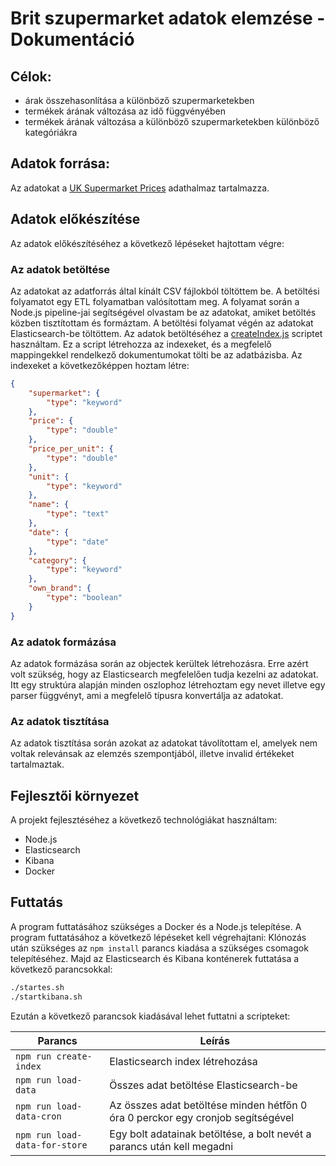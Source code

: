 # Brit szupermarket adatok elemzése - Dokumentáció

## Célok:
- árak összehasonlítása a különböző szupermarketekben
- termékek árának változása az idő függvényében
- termékek árának változása a különböző szupermarketekben különböző kategóriákra

## Adatok forrása:
Az adatokat a [UK Supermarket Prices](https://www.kaggle.com/datasets/declanmcalinden/time-series-uk-supermarket-data) adathalmaz tartalmazza.

## Adatok előkészítése
Az adatok előkészítéséhez a következő lépéseket hajtottam végre:
### Az adatok betöltése
Az adatokat az adatforrás által kínált CSV fájlokból töltöttem be. A betöltési folyamatot egy ETL folyamatban valósítottam meg.
A folyamat során a Node.js pipeline-jai segítségével olvastam be az adatokat, amiket betöltés közben tisztítottam és formáztam.
A betöltési folyamat végén az adatokat Elasticsearch-be töltöttem. Az adatok betöltéséhez a [createIndex.js](./scripts/createIndex.js) scriptet használtam.
Ez a script létrehozza az indexeket, és a megfelelő mappingekkel rendelkező dokumentumokat tölti be az adatbázisba. Az indexeket a következőképpen hoztam létre:
```json
{
    "supermarket": {
        "type": "keyword"
    },
    "price": {
        "type": "double"
    },
    "price_per_unit": {
        "type": "double"
    },
    "unit": {
        "type": "keyword"
    },
    "name": {
        "type": "text"
    },
    "date": {
        "type": "date"
    },
    "category": {
        "type": "keyword"
    },
    "own_brand": {
        "type": "boolean"
    }
}
```

### Az adatok formázása
Az adatok formázása során az objectek kerültek létrehozásra. Erre azért volt szükség, hogy az Elasticsearch megfelelően tudja kezelni az adatokat.
Itt egy struktúra alapján minden oszlophoz létrehoztam egy nevet illetve egy parser függvényt, ami a megfelelő típusra konvertálja az adatokat.

### Az adatok tisztítása
Az adatok tisztítása során azokat az adatokat távolítottam el, amelyek nem voltak relevánsak az elemzés szempontjából, illetve invalid értékeket tartalmaztak.

## Fejlesztői környezet
A projekt fejlesztéséhez a következő technológiákat használtam:
- Node.js
- Elasticsearch
- Kibana
- Docker

## Futtatás
A program futtatásához szükséges a Docker és a Node.js telepítése. A program futtatásához a következő lépéseket kell végrehajtani:
Klónozás után szükséges az `npm install` parancs kiadása a szükséges csomagok telepítéséhez. Majd az Elasticsearch és Kibana konténerek futtatása a következő parancsokkal:
```bash
./startes.sh
./startkibana.sh
```
Ezután a következő parancsok kiadásával lehet futtatni a scripteket:


| Parancs                       | Leírás                                                                          |
|-------------------------------|---------------------------------------------------------------------------------|
| `npm run create-index`        | Elasticsearch index létrehozása                                                 |
| `npm run load-data`           | Összes adat betöltése Elasticsearch-be                                          |
| `npm run load-data-cron`      | Az összes adat betöltése minden hétfőn 0 óra 0 perckor egy cronjob segítségével |
| `npm run load-data-for-store` | Egy bolt adatainak betöltése, a bolt nevét a parancs után kell megadni          |



